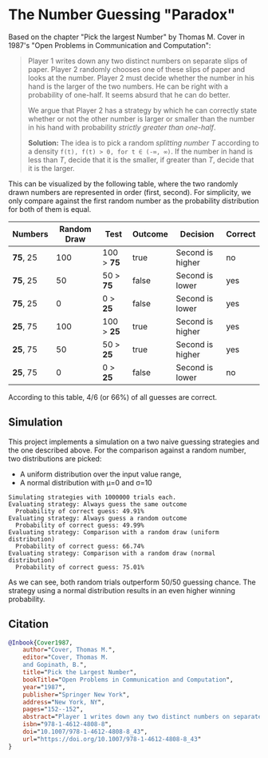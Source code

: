 # The Number Guessing "Paradox"

Based on the chapter "Pick the largest Number" by Thomas M. Cover in 1987's
"Open Problems in Communication and Computation":

> Player 1 writes down any two distinct numbers on separate slips of paper.
> Player 2 randomly chooses one of these slips of paper and looks at the number.
> Player 2 must decide whether the number in his hand is the larger of the two numbers.
> He can be right with a probability of one-half. It seems absurd that he can do better.
>
> We argue that Player 2 has a strategy by which he can correctly state whether
> or not the other number is larger or smaller than the number in his hand
> with probability _strictly greater than one-half_.
>
> **Solution:** The idea is to pick a random _splitting number T_ according to a density
> `f(t), f(t) > 0, for t ∈ (-∞, ∞)`. If the number in hand is less than _T_, decide that
> it is the smaller, if greater than _T_, decide that it is the larger.

This can be visualized by the following table, where the two randomly drawn numbers
are represented in order (first, second). For simplicity, we only compare against the
first random number as the probability distribution for both of them is equal.

| Numbers    | Random Draw | Test         | Outcome | Decision         | Correct |
|------------|-------------|--------------|---------|------------------|---------|
| **75**, 25 | 100         | 100 > **75** | true    | Second is higher | no      |
| **75**, 25 | 50          | 50 > **75**  | false   | Second is lower  | yes     |
| **75**, 25 | 0           | 0 > **25**   | false   | Second is lower  | yes     |
| **25**, 75 | 100         | 100 > **25** | true    | Second is higher | yes     |
| **25**, 75 | 50          | 50 > **25**  | true    | Second is higher | yes     |
| **25**, 75 | 0           | 0 > **25**   | false   | Second is lower  | no      |

According to this table, 4/6 (or 66%) of all guesses are correct.

## Simulation

This project implements a simulation on a two naive guessing strategies and the one described above.
For the comparison against a random number, two distributions are picked:

- A uniform distribution over the input value range,
- A normal distribution with μ=0 and σ=10

```plain
Simulating strategies with 1000000 trials each.
Evaluating strategy: Always guess the same outcome
  Probability of correct guess: 49.91%
Evaluating strategy: Always guess a random outcome
  Probability of correct guess: 49.99%
Evaluating strategy: Comparison with a random draw (uniform distribution)
  Probability of correct guess: 66.74%
Evaluating strategy: Comparison with a random draw (normal distribution)
  Probability of correct guess: 75.01%
```

As we can see, both random trials outperform 50/50 guessing chance. The strategy using a normal distribution
results in an even higher winning probability.

## Citation

```bibtex
@Inbook{Cover1987,
    author="Cover, Thomas M.",
    editor="Cover, Thomas M.
    and Gopinath, B.",
    title="Pick the Largest Number",
    bookTitle="Open Problems in Communication and Computation",
    year="1987",
    publisher="Springer New York",
    address="New York, NY",
    pages="152--152",
    abstract="Player 1 writes down any two distinct numbers on separate slips of paper. Player 2 randomly chooses one of these slips of paper and looks at the number. Player 2 must decide whether the number in his hand is the larger of the two numbers. He can be right with probability one-half. It seems absurd that he can do better.",
    isbn="978-1-4612-4808-8",
    doi="10.1007/978-1-4612-4808-8_43",
    url="https://doi.org/10.1007/978-1-4612-4808-8_43"
}
```
